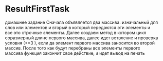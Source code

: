 # ResultFirstTask
домашнее задание
Сначала объявляется два массива: изначальный для слов или элементов и вторый в который передаются эти 
элементы и все это строчные элементы. Далее создаем метод в котором цикл соразмерный длине первого массива, 
далее идет ветвление и проверка условия (<=3 ), если да элемент первого массива заносится во второй массив. 
После того как будут перебраны все элементы первого массива функция закончит свое действие, и идет вывод на печать
